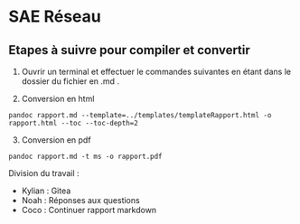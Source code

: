 # SAE Réseau

## Etapes à suivre pour compiler et convertir 

1. Ouvrir un terminal et effectuer le commandes suivantes en étant dans le dossier du fichier en .md .

2. Conversion en html

`pandoc rapport.md --template=../templates/templateRapport.html -o rapport.html --toc --toc-depth=2`

3. Conversion en pdf

`pandoc rapport.md -t ms -o rapport.pdf`



Division du travail : 

- Kylian : Gitea
- Noah : Réponses aux questions
- Coco : Continuer rapport markdown
